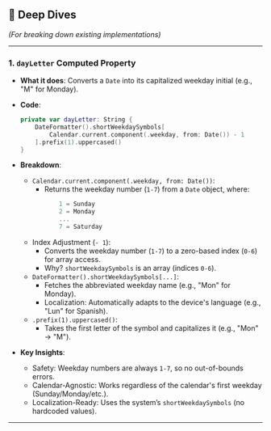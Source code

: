 ## 🧠 Deep Dives
*(For breaking down existing implementations)*

---

### 1. `dayLetter` Computed Property
- **What it does**:
	Converts a `Date` into its capitalized weekday initial (e.g., "M" for Monday).

- **Code**:
	```swift
	private var dayLetter: String {
		DateFormatter().shortWeekdaySymbols[
			Calendar.current.component(.weekday, from: Date()) - 1
		].prefix(1).uppercased()
	}

- **Breakdown**:
	- `Calendar.current.component(.weekday, from: Date())`:
		- Returns the weekday number (`1-7`) from a `Date` object, where:
			```swift
				1 = Sunday  
				2 = Monday  
				...  
				7 = Saturday
	- Index Adjustment (`- 1`):
		- Converts the weekday number (`1-7`) to a zero-based index (`0-6`) for array access.
		- Why? `shortWeekdaySymbols` is an array (indices `0-6`).
	- `DateFormatter().shortWeekdaySymbols[...]`:
		- Fetches the abbreviated weekday name (e.g., "Mon" for Monday).
		- Localization: Automatically adapts to the device's language (e.g., "Lun" for Spanish).
	- `.prefix(1).uppercased()`:
		- Takes the first letter of the symbol and capitalizes it (e.g., "Mon" → "M").

- **Key Insights**:
	- Safety:
		Weekday numbers are always `1-7`, so no out-of-bounds errors.
	- Calendar-Agnostic:
		Works regardless of the calendar's first weekday (Sunday/Monday/etc.).
	- Localization-Ready:
	Uses the system’s `shortWeekdaySymbols` (no hardcoded values).


---

